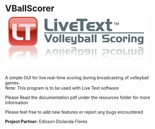 # VBallScorer <br>![logo](https://raw.githubusercontent.com/arungalva/VBallScorer/master/resources/images/logo.png)
A simple GUI for live real-time scoring during broadcasting of volleyball games.<br>
Note: This program is to be used with Live Text software

Please Read the documentation pdf under the resources folder for more information

Please feel free to add new features or report any bugs encountered

<b>Project Partner:</b> Edisson Diolanda Flores
